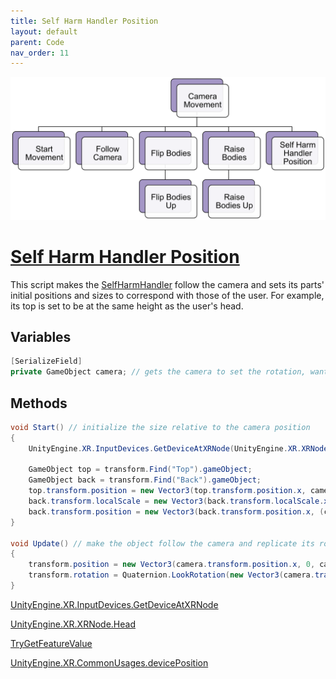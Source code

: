 ```yaml
---
title: Self Harm Handler Position
layout: default
parent: Code
nav_order: 11
---
```


![](./CameraMovementHierarchy.png)
# [Self Harm Handler Position](https://github.com/joshberger5/Temptare/blob/second/Assets/SelfHarmHandlerPos.cs)
This script makes the [SelfHarmHandler](../prefabs.html#selfharmhandler) follow the camera and sets its parts' initial positions and sizes to correspond with those of the user. For example, its top is set to be at the same height as the user's head.

## Variables
```csharp
[SerializeField]
private GameObject camera; // gets the camera to set the rotation, wanted to get the rotation from the input device, but couldn't fix y-rotation
```

## Methods
```csharp
void Start() // initialize the size relative to the camera position
{   
    UnityEngine.XR.InputDevices.GetDeviceAtXRNode(UnityEngine.XR.XRNode.Head).TryGetFeatureValue(UnityEngine.XR.CommonUsages.devicePosition, out Vector3 cameraPos); // get the device's position

    GameObject top = transform.Find("Top").gameObject;
    GameObject back = transform.Find("Back").gameObject;
    top.transform.position = new Vector3(top.transform.position.x, cameraPos.y + 0.25f, top.transform.position.z); // set the top to be at the device's y-position
    back.transform.localScale = new Vector3(back.transform.localScale.x, cameraPos.y + 0.35f, back.transform.localScale.z); // set the back's height to be from the top's y-position down to the ground
    back.transform.position = new Vector3(back.transform.position.x, (cameraPos.y + 0.35f) / 2, back.transform.position.z); // recenter the back on the y-axis
}

void Update() // make the object follow the camera and replicate its rotation
{
    transform.position = new Vector3(camera.transform.position.x, 0, camera.transform.position.z); // make the object follow the camera
    transform.rotation = Quaternion.LookRotation(new Vector3(camera.transform.forward.x, 0, camera.transform.forward.z), Vector3.up); // make the object rotate with the camera
}
```

[UnityEngine.XR.InputDevices.GetDeviceAtXRNode](https://docs.unity3d.com/2020.1/Documentation/ScriptReference/XR.InputDevices.GetDeviceAtXRNode.html)

[UnityEngine.XR.XRNode.Head](https://docs.unity3d.com/ScriptReference/XR.XRNode.Head.html)

[TryGetFeatureValue](https://docs.unity3d.com/ScriptReference/XR.InputDevice.TryGetFeatureValue.html)

[UnityEngine.XR.CommonUsages.devicePosition](https://docs.unity3d.com/ScriptReference/XR.CommonUsages-devicePosition.html)


